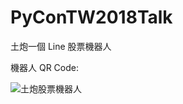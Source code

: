 # PyConTW2018Talk
土炮一個 Line 股票機器人

機器人 QR Code:

![土炮股票機器人](https://github.com/victorgau/PyConTW2018Talk/blob/master/images/C0BD_CPlDR.png)